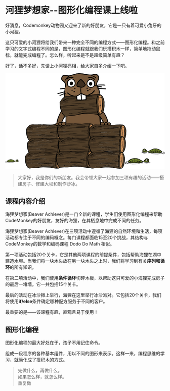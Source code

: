 # 河狸梦想家--图形化编程课上线啦

好消息，Codemonkey动物园又迎来了新的好朋友，它是一只有着可爱小兔牙的小河狸。  

这只可爱的小河狸将给我们带来一种完全不同的编程方式——图形化编程。和之前学习的文字式编程不同的是，图形化编程就跟我们玩搭积木一样，简单地拖动鼠标，就能完成编程了。怎么样，听起来是不是超级简单有趣？  

好了，话不多好，先请上小河狸亮相，给大家自多介绍一下吧。  

![beaver](https://github.com/icuic/cm/raw/master/image/10_beaver_achiever/Beaver-with-logs-1.png "beaver")

> 大家好，我是你们的新朋友。我会带领大家一起参加三项有趣的活动——搭建房子、修建大坝和制作沙冰。  

## 课程内容介绍

海狸梦想家(Beaver Achiever)是一门全新的课程，学生们使用图形化编程来帮助CodeMonkey的好朋友，友好的海狸，在其栖息地中完成不同的任务。  

海狸梦想家(Beaver Achiever)在三项活动中遵循了海狸的自然环境和生活，每项活动都专注于不同的编码概念。每门课程都面临15至20个挑战，其结构与CodeMonkey的数学和编码课程 Dodo Do Math 相似。  

第一项活动包括20个关卡，它是其他两项课程的前提条件，包括帮助海狸在湖中建造水坝。当我们将一块木头放在另一块木头之上时，我们将学习到有关**序列和循环**的所有知识。  

在第二项活动中，我们使用**条件循环**切碎木板，以帮助这只可爱的小海狸完成房子的最后一堵墙。它一共包括15个关卡。  

最后的活动在冰沙摊上举行，海狸在这里举行冰沙派对。它包括20个关卡，我们将使用**if/else**条件确定哪种配方服务于不同的客户。

最重要的是——该课程有趣，直观且易于使用！  

## 图形化编程

图形化编程的最大好处在于，孩子不用记住命令。  

组成一段程序的各种基本组件，用以不同的图形来表示。这样一来，编程思维的学习，就简化成了搭积木的方式。

> 先做什么，再做什么。  
> 如果怎么样，就怎么样。  
> 重复做  



